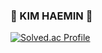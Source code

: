 ### 🐻 KIM HAEMIN 🐻

[![Solved.ac Profile](http://mazassumnida.wtf/api/v2/generate_badge?boj=minizxip)](https://solved.ac/minixzip/)

<!--
**minixzip/minixzip** is a ✨ _special_ ✨ repository because its `README.md` (this file) appears on your GitHub profile.

Here are some ideas to get you started:

- 🔭 I’m currently working on ...
- 🌱 I’m currently learning ...
- 👯 I’m looking to collaborate on ...
- 🤔 I’m looking for help with ...
- 💬 Ask me about ...
- 📫 How to reach me: ...
- 😄 Pronouns: ...
- ⚡ Fun fact: ...
-->
